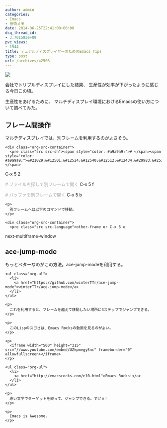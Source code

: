 ```yaml
---
author: admin
categories:
- Emacs
- 技術メモ
date: 2014-06-25T22:41:00+00:00
dsq_thread_id:
- 3.701593e+09
pvc_views:
- 1544
title: デュアルディスプレイヤーのためのEmacs Tips
type: post
url: /archives/=2508
---
```


![][1]

会社でトリプルディスプレイにした結果、 生産性が効率が下がったように感じる今日この頃。 

生産性をあげるために、 マルチディスプレイ環境におけるEmacsの使い方について調べてみた。 

<div id="outline-container-sec-1" class="outline-2">
  <h2 id="sec-1">
    フレーム間操作
  </h2>
  
  <div class="outline-text-2" id="text-1">
    <p>
      マルチディスプレイでは、別フレームを利用するのがよさそう。
    </p>
    
    <div class="org-src-container">
      <pre class="src src-sh"><span style="color: #a9a9a9;"># </span><span style="color: #a9a9a9;">&#21029;&#12501;&#12524;&#12540;&#12512;&#12434;&#29983;&#25104;</span>
C-x 5 2 

<span style="color: #a9a9a9;"># </span><span style="color: #a9a9a9;">&#12501;&#12449;&#12452;&#12523;&#12434;&#25506;&#12375;&#12390;&#21029;&#12501;&#12524;&#12540;&#12512;&#12391;&#38283;&#12367;</span>
C-x 5 f

<span style="color: #a9a9a9;"># </span><span style="color: #a9a9a9;">&#12496;&#12483;&#12501;&#12449;&#12434;&#21029;&#12501;&#12524;&#12540;&#12512;&#12391;&#38283;&#12367;</span>
C-x 5 b
</pre>
    </div>
    
    <p>
      別フレームへは以下のコマンドで移動。
    </p>
    
    <div class="org-src-container">
      <pre class="src src-language">other-frame or C-x 5 o

next-multiframe-window
</pre>
    </div>
  </div>
</div>

<div id="outline-container-sec-2" class="outline-2">
  <h2 id="sec-2">
    ace-jump-mode
  </h2>
  
  <div class="outline-text-2" id="text-2">
    <p>
      もっとベターなのがこの方法。ace-jump-modeを利用する。
    </p>
    
    <ul class="org-ul">
      <li>
        <a href="https://github.com/winterTTr/ace-jump-mode">winterTTr/ace-jump-mode</a>
      </li>
    </ul>
    
    <p>
      これを利用すると、フレームを越えて移動したい場所に3ステップでジャンプできる。
    </p>
    
    <p>
      このLispのスゴさは、Emacs Rocksの動画を見るのがよい。
    </p>
    
    <p>
      <iframe width="560" height="315" src="//www.youtube.com/embed/UZkpmegySnc" frameborder="0" allowfullscreen></iframe>
    </p>
    
    <ul class="org-ul">
      <li>
        <a href="http://emacsrocks.com/e10.html">Emacs Rocks!</a>
      </li>
    </ul>
    
    <p>
      赤い文字でターゲットを絞って、ジャンプできる。すげぇ!
    </p>
    
    <p>
      Emacs is Awesome.
    </p>
  </div>
</div>

 [1]: https://futurismo.biz/wp-content/uploads/emacs_logo.jpg